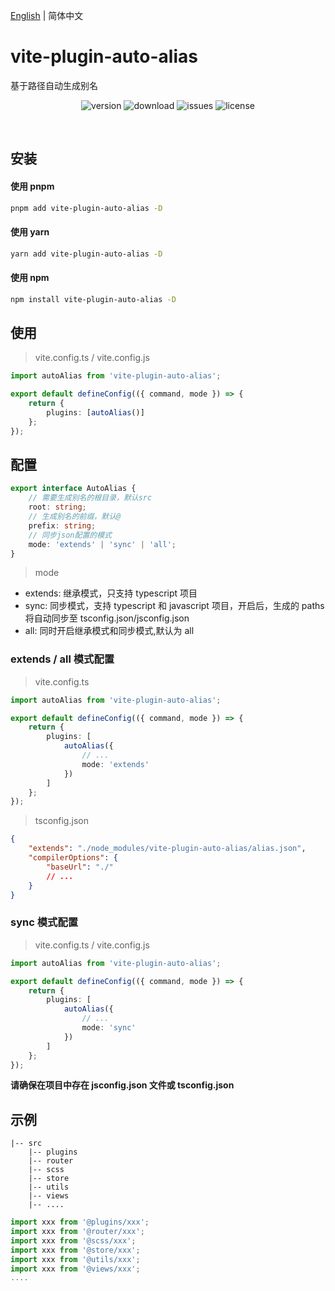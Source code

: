 [English](https://github.com/jwyGithub/vite-plugin-auto-alias) | 简体中文

# vite-plugin-auto-alias

基于路径自动生成别名

<p align="center">
  <img src="https://img.shields.io/npm/v/vite-plugin-auto-alias" alt='version'>
  <img src="https://img.shields.io/npm/dm/vite-plugin-auto-alias" alt='download'>
  <img src="https://img.shields.io/github/issues/jwyGithub/vite-plugin-auto-alias" alt='issues'>
  <img src="https://img.shields.io/github/license/jwyGithub/vite-plugin-auto-alias" alt='license'>
</p>
<br />

## 安装

#### 使用 pnpm

```sh
pnpm add vite-plugin-auto-alias -D
```

#### 使用 yarn

```sh
yarn add vite-plugin-auto-alias -D
```

#### 使用 npm

```sh
npm install vite-plugin-auto-alias -D
```

## 使用

> vite.config.ts / vite.config.js

```typescript
import autoAlias from 'vite-plugin-auto-alias';

export default defineConfig(({ command, mode }) => {
    return {
        plugins: [autoAlias()]
    };
});
```

## 配置

```typescript
export interface AutoAlias {
    // 需要生成别名的根目录，默认src
    root: string;
    // 生成别名的前缀，默认@
    prefix: string;
    // 同步json配置的模式
    mode: 'extends' | 'sync' | 'all';
}
```

> mode

-   extends: 继承模式，只支持 typescript 项目
-   sync: 同步模式，支持 typescript 和 javascript 项目，开启后，生成的 paths 将自动同步至 tsconfig.json/jsconfig.json
-   all: 同时开启继承模式和同步模式,默认为 all

### extends / all 模式配置

> vite.config.ts

```typescript
import autoAlias from 'vite-plugin-auto-alias';

export default defineConfig(({ command, mode }) => {
    return {
        plugins: [
            autoAlias({
                // ...
                mode: 'extends'
            })
        ]
    };
});
```

> tsconfig.json

```json
{
    "extends": "./node_modules/vite-plugin-auto-alias/alias.json",
    "compilerOptions": {
        "baseUrl": "./"
        // ...
    }
}
```

### sync 模式配置

> vite.config.ts / vite.config.js

```typescript
import autoAlias from 'vite-plugin-auto-alias';

export default defineConfig(({ command, mode }) => {
    return {
        plugins: [
            autoAlias({
                // ...
                mode: 'sync'
            })
        ]
    };
});
```

**请确保在项目中存在 jsconfig.json 文件或 tsconfig.json**

## 示例

    |-- src
        |-- plugins
        |-- router
        |-- scss
        |-- store
        |-- utils
        |-- views
        |-- ....

```typescript
import xxx from '@plugins/xxx';
import xxx from '@router/xxx';
import xxx from '@scss/xxx';
import xxx from '@store/xxx';
import xxx from '@utils/xxx';
import xxx from '@views/xxx';
....
```


